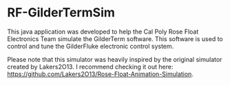 # RF-GilderTermSim
This java application was developed to help the Cal Poly Rose Float Electronics Team simulate the GilderTerm software. This software is used to control and tune the GilderFluke electronic control system.

Please note that this simulator was heavily inspired by the original simulator created by Lakers2O13. I recommend checking it out here: https://github.com/Lakers2O13/Rose-Float-Animation-Simulation. 
